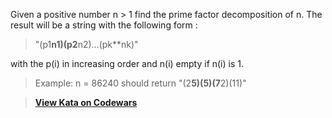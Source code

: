 Given a positive number n > 1 find the prime factor decomposition of n. The result will be a string with the following form :

> "(p1**n1)(p2**n2)...(pk**nk)"

with the p(i) in increasing order and n(i) empty if n(i) is 1.

> Example: n = 86240 should return "(2**5)(5)(7**2)(11)"

> **[View Kata on Codewars](https://www.codewars.com/kata/54d512e62a5e54c96200019e/train/java)**
